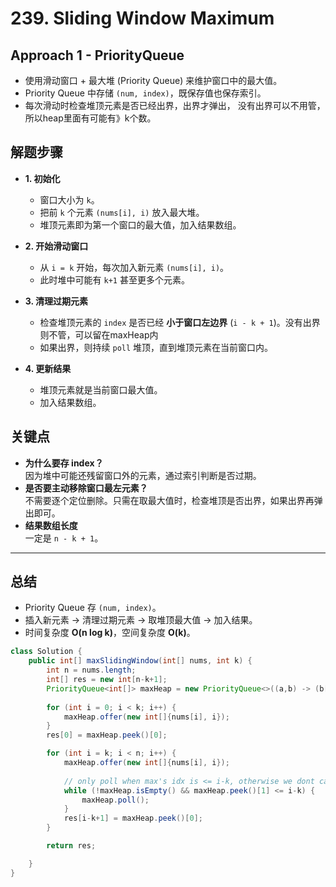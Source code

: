 # 239. Sliding Window Maximum

## Approach 1 - PriorityQueue
- 使用滑动窗口 + 最大堆 (Priority Queue) 来维护窗口中的最大值。  
- Priority Queue 中存储 `(num, index)`，既保存值也保存索引。  
- 每次滑动时检查堆顶元素是否已经出界，出界才弹出， 没有出界可以不用管，所以heap里面有可能有》k个数。

## 解题步骤

- **1. 初始化**
  - 窗口大小为 `k`。
  - 把前 `k` 个元素 `(nums[i], i)` 放入最大堆。
  - 堆顶元素即为第一个窗口的最大值，加入结果数组。

- **2. 开始滑动窗口**
  - 从 `i = k` 开始，每次加入新元素 `(nums[i], i)`。
  - 此时堆中可能有 `k+1` 甚至更多个元素。

- **3. 清理过期元素**
  - 检查堆顶元素的 `index` 是否已经 **小于窗口左边界** (`i - k + 1`)。没有出界则不管，可以留在maxHeap内
  - 如果出界，则持续 `poll` 堆顶，直到堆顶元素在当前窗口内。

- **4. 更新结果**
  - 堆顶元素就是当前窗口最大值。
  - 加入结果数组。


## 关键点

- **为什么要存 index？**  
  因为堆中可能还残留窗口外的元素，通过索引判断是否过期。  
- **是否要主动移除窗口最左元素？**  
  不需要逐个定位删除。只需在取最大值时，检查堆顶是否出界，如果出界再弹出即可。  
- **结果数组长度**  
  一定是 `n - k + 1`。

---

## 总结

- Priority Queue 存 `(num, index)`。  
- 插入新元素 → 清理过期元素 → 取堆顶最大值 → 加入结果。  
- 时间复杂度 **O(n log k)**，空间复杂度 **O(k)**。

```java
class Solution {
    public int[] maxSlidingWindow(int[] nums, int k) {
        int n = nums.length;
        int[] res = new int[n-k+1];
        PriorityQueue<int[]> maxHeap = new PriorityQueue<>((a,b) -> (b[0]-a[0]));
        
        for (int i = 0; i < k; i++) {
            maxHeap.offer(new int[]{nums[i], i});
        }
        res[0] = maxHeap.peek()[0];

        for (int i = k; i < n; i++) {
            maxHeap.offer(new int[]{nums[i], i});
            
            // only poll when max's idx is <= i-k, otherwise we dont care. this is the key
            while (!maxHeap.isEmpty() && maxHeap.peek()[1] <= i-k) {
                maxHeap.poll();
            }
            res[i-k+1] = maxHeap.peek()[0];
        }

        return res;

    }
}
```